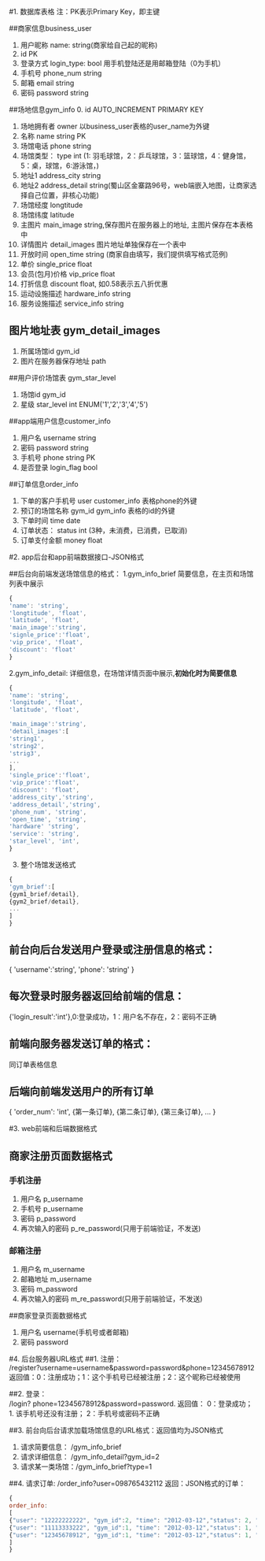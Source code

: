 ﻿#1. 数据库表格
注：PK表示Primary Key，即主键

##商家信息business_user
1. 用户昵称 name: string(商家给自己起的昵称) 
2. id PK
2. 登录方式 login_type: bool 用手机登陆还是用邮箱登陆（0为手机）
3. 手机号 phone_num string 
4. 邮箱 email string 
5. 密码 password string

##场地信息gym_info
0. id AUTO_INCREMENT PRIMARY KEY
1. 场地拥有者 owner 以business_user表格的user_name为外键
2. 名称 name string  PK
3. 场馆电话 phone string 
4. 场馆类型： type int (1: 羽毛球馆，2：乒乓球馆，3：篮球馆，4：健身馆，5：桌，球馆，6:游泳馆，)
5. 地址1 address_city string
6. 地址2 address_detail string(蜀山区金寨路96号，web端嵌入地图，让商家选择自己位置，非核心功能)
7. 场馆经度 longtitude
8. 场馆纬度 latitude
9. 主图片 main_image string,保存图片在服务器上的地址, 主图片保存在本表格中
10. 详情图片 detail_images 图片地址单独保存在一个表中  
11. 开放时间 open_time string (商家自由填写，我们提供填写格式范例)
12. 单价 single_price float 
13. 会员(包月)价格 vip_price float
14. 打折信息 discount float, 如0.58表示五八折优惠
15. 运动设施描述 hardware_info string
16. 服务设施描述 service_info string

## 图片地址表 gym_detail_images
1. 所属场馆id gym_id  
2. 图片在服务器保存地址 path  


##用户评价场馆表 gym_star_level
1. 场馆id gym_id 
2. 星级 star_level int ENUM('1','2','3','4','5') 


##app端用户信息customer_info
1. 用户名 username string 
2. 密码 password string 
3. 手机号 phone string PK
4. 是否登录 login_flag bool

##订单信息order_info
1. 下单的客户手机号 user customer_info 表格phone的外键
2. 预订的场馆名称  gym_id gym_info 表格的id的外键
3. 下单时间 time date
4. 订单状态： status int (3种，未消费，已消费，已取消) 
5. 订单支付金额 money float


#2. app后台和app前端数据接口-JSON格式

##后台向前端发送场馆信息的格式：
1.gym_info_brief 简要信息，在主页和场馆列表中展示
```javascript
{
'name': 'string',
'longtitude', 'float',
'latitude', 'float',
'main_image':'string',
'signle_price':'float',
'vip_price', 'float',
'discount': 'float'
}
```
2.gym_info_detail: 详细信息，在场馆详情页面中展示,**初始化时为简要信息**
```javascript
{
'name': 'string',
'longitude', 'float',
'latitude', 'float',

'main_image':'string',
'detail_images':[
'string1',
'string2',
'strig3',
...
],
'single_price':'float',
'vip_price':'float',
'discount': 'float',
'address_city','string',
'address_detail','string',
'phone_num', 'string',
'open_time', 'string',
'hardware' 'string',
'service': 'string',
'star_level', 'int',
}
```
3. 整个场馆发送格式
```javascript
{
'gym_brief':[
{gym1_brief/detail},
{gym2_brief/detail},
...
]
}
```

## 前台向后台发送用户登录或注册信息的格式：
{
'username':'string',
'phone': 'string'
}

## 每次登录时服务器返回给前端的信息：
{'login_result':'int'},0:登录成功，1：用户名不存在，2：密码不正确

## 前端向服务器发送订单的格式：
同订单表格信息

## 后端向前端发送用户的所有订单
{
'order_num': 'int',
{第一条订单},
{第二条订单},
{第三条订单},
...
}


#3. web前端和后端数据格式
## 商家注册页面数据格式
### 手机注册
1. 用户名 p_username
2. 手机号 p_username
3. 密码 p_password
4. 再次输入的密码 p_re_password(只用于前端验证，不发送)

### 邮箱注册
1. 用户名 m_username
2. 邮箱地址 m_username
3. 密码 m_password
4. 再次输入的密码 m_re_password(只用于前端验证，不发送)

##商家登录页面数据格式
1. 用户名 username(手机号或者邮箱)
2. 密码 password

#4. 后台服务器URL格式
##1. 注册：   
/register?username=username&password=password&phone=12345678912
返回值：0：注册成功；1：这个手机号已经被注册；2：这个昵称已经被使用

##2. 登录：  
/login? phone=12345678912&password=password.
返回值： 0：登录成功； 1. 该手机号还没有注册； 2：手机号或密码不正确

##3.  前台向后台请求加载场馆信息的URL格式：返回值均为JSON格式
1. 请求简要信息： /gym_info_brief 
2. 请求详细信息： /gym_info_detail?gym_id=2
3. 请求某一类场馆：/gym_info_brief?type=1

##4. 请求订单:
/order_info?user=098765432112
返回：JSON格式的订单：
```javascript
{
order_info:
[
{"user": "12222222222", "gym_id":2, "time": "2012-03-12","status": 2, "money": 23},
{"user": "11113333222", "gym_id":1, "time": "2012-03-12","status": 1, "money": 20},
{"user": "12345678912", "gym_id":1, "time": "2012-03-12","status": 1, "money": 20},
]
}
```
